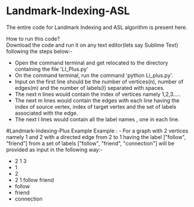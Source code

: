 # Landmark-Indexing-ASL
The entire code for Landmark Indexing and ASL algorithm is present here.

How to run this code? </br>
Download the code and run it on any text editor(lets say Sublime Text) following the steps below:-
- Open the command terminal and get relocated to the directory containing the file 'LI_Plus.py'
- On the command terminal, run the command 'python Li_plus.py'.
- Input on the first line should be the number of vertices(n), number of edges(m) and the number of labels(l) separated with spaces.
- The next n lines would contain the index of vertices namely 1,2,3.....
- The next m lines would contain the edges with each line having the index of source vertex, index of target vertex and the set of labels associated with the edge.
- The next l lines would contain all the label names , one in each line.

#Landmark-Indexing-Plus Example
Example : - For a graph with 2 vertices namely 1 and 2 with a directed edge from 2 to 1 having the label ["follow", "friend"] from a set of labels ["follow", "friend", "connection"] will be provided as input in the following way:-

- 2 1 3
- 1
- 2
- 2 1 follow friend
- follow
- friend
- connection

 


